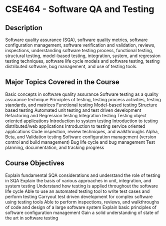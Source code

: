 # CSE464 - Software QA and Testing

## Description 
Software quality assurance (SQA), software quality metrics, software configuration management, software verification and validation, reviews, inspections, understanding software testing process, functional testing, structural testing, model-based testing, integration, system, and regression testing techniques, software life cycle models and software testing, testing distributed software, bug management, and use of testing tools.

## Major Topics Covered in the Course
Basic concepts in software quality assurance
Software  testing as a quality assurance technique
Principles of testing, testing process activities, testing standards, and matrices
Functional testing
Model-based testing
Structure based testing
Automated unit testing and test driven development
Refactoring and Regression testing
Integration testing
Testing object oriented applications
Introduction to system testing
Introduction to testing distributed/web applications
Introduction to testing service oriented applications
Code inspection, review techniques, and walkthroughs
Alpha, Beta, and Validation testing
Software configuration management (version control and build management)
Bug life cycle and bug management
Test planning, documentation, and tracking progress

## Course Objectives
Explain fundamental SQA considerations and understand the role of testing in SQA
Explain the basis of various approaches in unit, integration, and system testing
Understand how testing is applied throughout the software life cycle
Able to use an automated testing tool to write test cases and perform testing
Carryout test driven development for complex software using testing tools
Able to perform inspections, reviews, and walkthroughs of code and design of a large software system
Explain basic principles of software configuration management
Gain a solid understanding of state of the art in software testing
